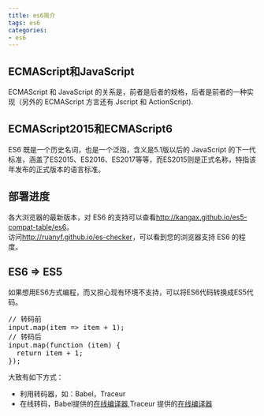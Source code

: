 ```yaml
---
title: es6简介
tags: es6
categories: 
- es6
---
```

## ECMAScript和JavaScript
ECMAScript 和 JavaScript 的关系是，前者是后者的规格，后者是前者的一种实现（另外的 ECMAScript 方言还有 Jscript 和 ActionScript).
## ECMAScript2015和ECMAScript6
ES6 既是一个历史名词，也是一个泛指，含义是5.1版以后的 JavaScript 的下一代标准，涵盖了ES2015、ES2016、ES2017等等，而ES2015则是正式名称，特指该年发布的正式版本的语言标准。
## 部署进度
各大浏览器的最新版本，对 ES6 的支持可以查看<http://kangax.github.io/es5-compat-table/es6>。  
访问<http://ruanyf.github.io/es-checker>，可以看到您的浏览器支持 ES6 的程度。 
## ES6 => ES5
如果想用ES6方式编程，而又担心现有环境不支持，可以将ES6代码转换成ES5代码。
<pre>
// 转码前
input.map(item => item + 1);
// 转码后
input.map(function (item) {
  return item + 1;
});
</pre>
大致有如下方式：

- 利用转码器，如：Babel，Traceur
- 在线转码，Babel提供的[在线编译器](https://babeljs.io/repl/),Traceur 提供的[在线编译器](http://google.github.io/traceur-compiler/demo/repl.html)

